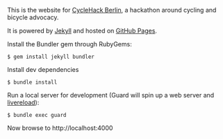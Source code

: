 This is the website for [CycleHack Berlin](http://cyclehackberlin.de/), a hackathon around cycling and bicycle advocacy.

It is powered by [Jekyll](https://jekyllrb.com/) and hosted on [GitHub Pages](https://pages.github.com/).


Install the Bundler gem through RubyGems:

```
$ gem install jekyll bundler
```

Install dev dependencies

```
$ bundle install
```

Run a local server for development (Guard will spin up a web server and [livereload](https://github.com/guard/guard-livereload)):

```
$ bundle exec guard
```

Now browse to http://localhost:4000

